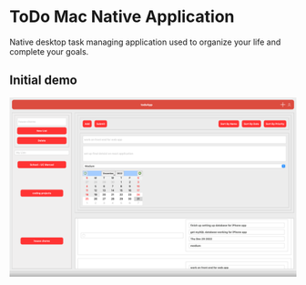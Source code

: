 # ToDo Mac Native Application
Native desktop task managing application used to organize your life and complete your goals.

## Initial demo
![Home Screen](/initial.png?raw=true "Home Screen")
